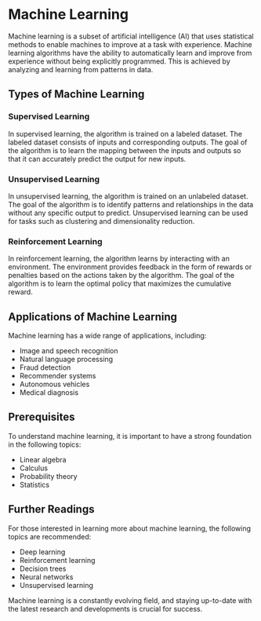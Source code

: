 # Machine Learning

Machine learning is a subset of artificial intelligence (AI) that uses statistical methods to enable machines to improve at a task with experience. Machine learning algorithms have the ability to automatically learn and improve from experience without being explicitly programmed. This is achieved by analyzing and learning from patterns in data.

## Types of Machine Learning

### Supervised Learning

In supervised learning, the algorithm is trained on a labeled dataset. The labeled dataset consists of inputs and corresponding outputs. The goal of the algorithm is to learn the mapping between the inputs and outputs so that it can accurately predict the output for new inputs.

### Unsupervised Learning

In unsupervised learning, the algorithm is trained on an unlabeled dataset. The goal of the algorithm is to identify patterns and relationships in the data without any specific output to predict. Unsupervised learning can be used for tasks such as clustering and dimensionality reduction.

### Reinforcement Learning

In reinforcement learning, the algorithm learns by interacting with an environment. The environment provides feedback in the form of rewards or penalties based on the actions taken by the algorithm. The goal of the algorithm is to learn the optimal policy that maximizes the cumulative reward.

## Applications of Machine Learning

Machine learning has a wide range of applications, including:

- Image and speech recognition
- Natural language processing
- Fraud detection
- Recommender systems
- Autonomous vehicles
- Medical diagnosis

## Prerequisites

To understand machine learning, it is important to have a strong foundation in the following topics:

- Linear algebra
- Calculus
- Probability theory
- Statistics

## Further Readings

For those interested in learning more about machine learning, the following topics are recommended:

- Deep learning
- Reinforcement learning
- Decision trees
- Neural networks
- Unsupervised learning

Machine learning is a constantly evolving field, and staying up-to-date with the latest research and developments is crucial for success.
